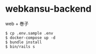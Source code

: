 # webkansu-backend
web + 巻子

```
$ cp .env.sample .env
$ docker-compose up -d
$ bundle install
$ bin/rails s
```
